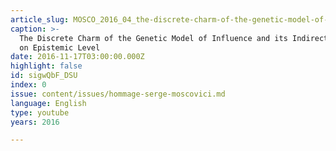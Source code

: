 ```yaml
---
article_slug: MOSCO_2016_04_the-discrete-charm-of-the-genetic-model-of-influence
caption: >-
  The Discrete Charm of the Genetic Model of Influence and its Indirect Impact
  on Epistemic Level
date: 2016-11-17T03:00:00.000Z
highlight: false
id: sigwQbF_DSU
index: 0
issue: content/issues/hommage-serge-moscovici.md
language: English
type: youtube
years: 2016

---
```

